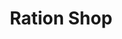 ---
title: "Ration Shop"
url: /vilavoorkal/ration-shop-thrikkannapuram-kunnapuzha-road/
shop: convenience
---